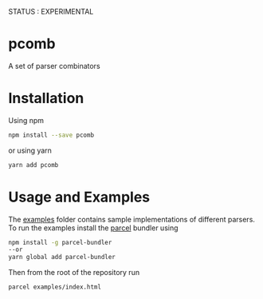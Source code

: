 STATUS : EXPERIMENTAL

# pcomb

A set of parser combinators

# Installation

Using npm
```sh
npm install --save pcomb
```

or using yarn
```sh
yarn add pcomb
```

# Usage and Examples

The [examples](https://github.com/yelouafi/pcomb/tree/master/examples) folder contains sample implementations of different parsers. To run the examples install the [parcel](https://parceljs.org/getting_started.html) bundler using

```sh
npm install -g parcel-bundler
--or
yarn global add parcel-bundler
```

Then from the root of the repository run 

```sh
parcel examples/index.html
```
